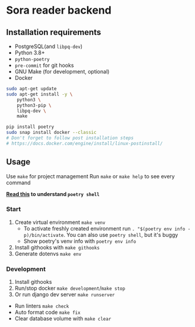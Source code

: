 # Sora reader backend

## Installation requirements

- PostgreSQL(and `libpq-dev`)
- Python 3.8+
- `python-poetry`
- `pre-commit` for git hooks
- GNU Make (for development, optional)
- Docker

```bash
sudo apt-get update
sudo apt-get install -y \
    python3 \
    python3-pip \
    libpq-dev \
    make
```

```bash
pip install poetry
sudo snap install docker --classic
# Don't forget to follow post installation steps
# https://docs.docker.com/engine/install/linux-postinstall/
```

## Usage

Use `make` for project management
Run `make` or `make help` to see every command

**[Read this](https://python-poetry.org/docs/basic-usage/#activating-the-virtual-environment) to understand `poetry shell`**

### Start

1. Create virtual environment `make venv`
    - To activate freshly created environment run `. "$(poetry env info -p)/bin/activate`.
    You can also use `poetry shell`, but it's buggy
    - Show poetry's venv info with `poetry env info`
2. Install githooks with `make githooks`
3. Generate dotenvs `make env`

### Development

1. Install githooks
2. Run/stop docker `make development`/`make stop`
3. Or run django dev server `make runserver`

- Run linters `make check`
- Auto format code `make fix`
- Clear database volume with `make clear`

